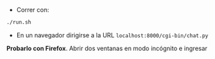 - Correr con:

```bash
./run.sh
```

- En un navegador dirigirse a la URL `localhost:8000/cgi-bin/chat.py`

**Probarlo con Firefox**. Abrir dos ventanas en modo incógnito e ingresar
